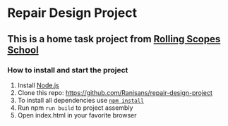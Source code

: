 # Repair Design Project

## This is a home task project from [Rolling Scopes School](https://rs.school)

### How to install and start the project

1. Install [Node.js](https://nodejs.org/en/download/)
2. Clone this repo: https://github.com/Ranisans/repair-design-project
3. To install all dependencies use [`npm install`](https://docs.npmjs.com/cli/install)
4. Run npm `run build` to project assembly
5. Open index.html in your favorite browser

